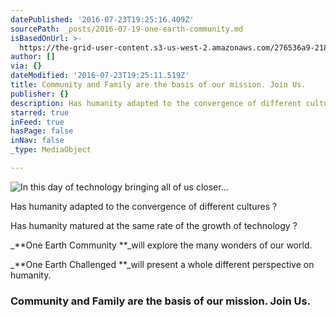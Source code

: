 ```yaml
---
datePublished: '2016-07-23T19:25:16.409Z'
sourcePath: _posts/2016-07-19-one-earth-community.md
isBasedOnUrl: >-
  https://the-grid-user-content.s3-us-west-2.amazonaws.com/276536a9-218b-4492-a08e-aeb685e723ef.jpg
author: []
via: {}
dateModified: '2016-07-23T19:25:11.519Z'
title: Community and Family are the basis of our mission. Join Us.
publisher: {}
description: Has humanity adapted to the convergence of different cultures ?
starred: true
inFeed: true
hasPage: false
inNav: false
_type: MediaObject

---
```

![In this day of technology bringing all of us closer...](https://the-grid-user-content.s3-us-west-2.amazonaws.com/276536a9-218b-4492-a08e-aeb685e723ef.jpg)

Has humanity adapted to the convergence of different cultures ?

Has humanity matured at the same rate of the growth of technology ?

_**One Earth Community **_will explore the many wonders of our world.

_**One Earth Challenged **_will present a whole different perspective on humanity.

### Community and Family are the basis of our mission. Join Us.